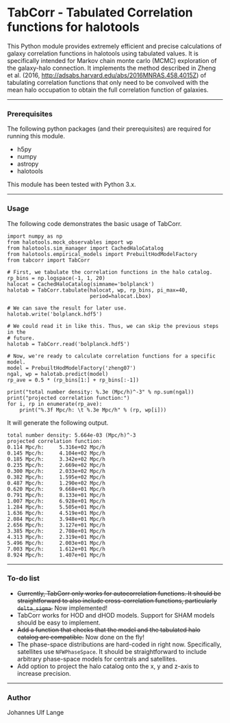 # TabCorr - Tabulated Correlation functions for halotools

This Python module provides extremely efficient and precise calculations of galaxy correlation functions in halotools using tabulated values. It is specifically intended for Markov chain monte carlo (MCMC) exploration of the galaxy-halo connection. It implements the method described in Zheng et al. (2016, http://adsabs.harvard.edu/abs/2016MNRAS.458.4015Z) of tabulating correlation functions that only need to be convolved with the mean halo occupation to obtain the full correlation function of galaxies.

---

### Prerequisites

The following python packages (and their prerequisites) are required for running this module.

* h5py
* numpy
* astropy
* halotools

This module has been tested with Python 3.x.

---

### Usage

The following code demonstrates the basic usage of TabCorr.

```
import numpy as np
from halotools.mock_observables import wp
from halotools.sim_manager import CachedHaloCatalog
from halotools.empirical_models import PrebuiltHodModelFactory
from tabcorr import TabCorr

# First, we tabulate the correlation functions in the halo catalog.
rp_bins = np.logspace(-1, 1, 20)
halocat = CachedHaloCatalog(simname='bolplanck')
halotab = TabCorr.tabulate(halocat, wp, rp_bins, pi_max=40,
                           period=halocat.Lbox)

# We can save the result for later use.
halotab.write('bolplanck.hdf5')

# We could read it in like this. Thus, we can skip the previous steps in the
# future.
halotab = TabCorr.read('bolplanck.hdf5')

# Now, we're ready to calculate correlation functions for a specific model.
model = PrebuiltHodModelFactory('zheng07')
ngal, wp = halotab.predict(model)
rp_ave = 0.5 * (rp_bins[1:] + rp_bins[:-1])

print("total number density: %.3e (Mpc/h)^-3" % np.sum(ngal))
print("projected correlation function:")
for i, rp in enumerate(rp_ave):
    print("%.3f Mpc/h: \t %.3e Mpc/h" % (rp, wp[i]))
```

It will generate the following output.
```
total number density: 5.664e-03 (Mpc/h)^-3
projected correlation function:
0.114 Mpc/h:     5.316e+02 Mpc/h
0.145 Mpc/h:     4.104e+02 Mpc/h
0.185 Mpc/h:     3.342e+02 Mpc/h
0.235 Mpc/h:     2.669e+02 Mpc/h
0.300 Mpc/h:     2.033e+02 Mpc/h
0.382 Mpc/h:     1.595e+02 Mpc/h
0.487 Mpc/h:     1.290e+02 Mpc/h
0.620 Mpc/h:     9.668e+01 Mpc/h
0.791 Mpc/h:     8.133e+01 Mpc/h
1.007 Mpc/h:     6.928e+01 Mpc/h
1.284 Mpc/h:     5.505e+01 Mpc/h
1.636 Mpc/h:     4.519e+01 Mpc/h
2.084 Mpc/h:     3.948e+01 Mpc/h
2.656 Mpc/h:     3.127e+01 Mpc/h
3.385 Mpc/h:     2.708e+01 Mpc/h
4.313 Mpc/h:     2.319e+01 Mpc/h
5.496 Mpc/h:     2.003e+01 Mpc/h
7.003 Mpc/h:     1.612e+01 Mpc/h
8.924 Mpc/h:     1.407e+01 Mpc/h
```

---

### To-do list

* ~~Currently, TabCorr only works for autocorrelation functions. It should be
straightforward to also include cross-correlation functions, particularly
``delta_sigma``.~~ Now implemented!
* TabCorr works for HOD and dHOD models. Support for SHAM models should be
easy to implement.
* ~~Add a function that checks that the model and the tabulated halo catalog
are compatible.~~ Now done on the fly!
* The phase-space distributions are hard-coded in right now. Specifically,
satellites use ``NFWPhaseSpace``. It should be straightforward to include
arbitrary phase-space models for centrals and satellites.
* Add option to project the halo catalog onto the x, y and z-axis to increase
precision.

---

### Author

Johannes Ulf Lange
